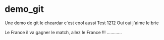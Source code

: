 # demo_git
Une demo de git
le cheardar c'est cool aussi
Test 1212
Oui oui j'aime le brie

Le France il va gagner le match, allez le France !!!
............